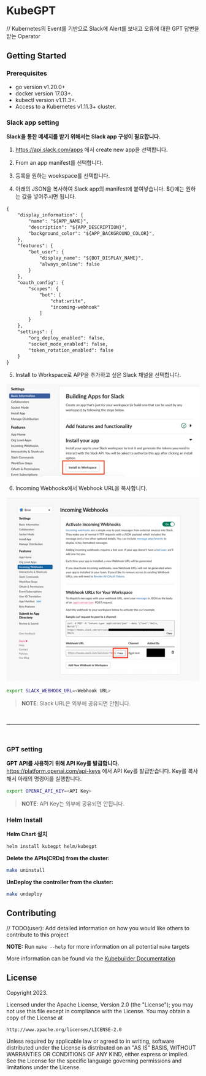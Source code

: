 # KubeGPT
// Kubernetes의 Event를 기반으로 Slack에 Alert를 보내고 오류에 대한 GPT 답변을 받는 Operator

## Getting Started

### Prerequisites
- go version v1.20.0+
- docker version 17.03+.
- kubectl version v1.11.3+.
- Access to a Kubernetes v1.11.3+ cluster.

### Slack app setting
**Slack을 통한 메세지를 받기 위해서는 Slack app 구성이 필요합니다.**

1. https://api.slack.com/apps 에서 create new app을 선택합니다.

2. From an app manifest를 선택합니다.

3. 등록을 원하는 woekspace를 선택합니다.

4. 아래의 JSON을 복사하여 Slack app의 manifest에 붙여넣습니다. ${}에는 원하는 값을 넣어주시면 됩니다.
```
{
    "display_information": {
        "name": "${APP_NAME}",
        "description": "${APP_DESCRIPTION}",
        "background_color": "${APP_BACKGROUND_COLOR}",
    },
    "features": {
        "bot_user": {
            "display_name": "${BOT_DISPLAY_NAME}",
            "always_online": false
        }
    },
    "oauth_config": {
        "scopes": {
            "bot": [
                "chat:write",
                "incoming-webhook"
            ]
        }
    },
    "settings": {
        "org_deploy_enabled": false,
        "socket_mode_enabled": false,
        "token_rotation_enabled": false
    }
}
```
5. Install to Workspace로 APP을 추가하고 싶은 Slack 채널을 선택합니다.

![img.png](img.png)

6. Incoming Webhooks에서 Webhook URL을 복사합니다.

![img_3.png](img_3.png)
```sh
export SLACK_WEBHOOK_URL=<Webhook URL>
```

> **NOTE**: Slack URL은 외부에 공유되면 안됩니다.

<br>

---
<br>

### GPT setting
**GPT API를 사용하기 위해 API Key를 발급합니다.**
https://platform.openai.com/api-keys 에서 API Key를 발급받습니다.
Key를 복사해서 아래의 명령어를 실행합니다.
```sh
export OPENAI_API_KEY=<API Key>
```

>**NOTE**: API Key는 외부에 공유되면 안됩니다.

### Helm Install
**Helm Chart 설치**

```sh
helm install kubegpt helm/kubegpt
```

**Delete the APIs(CRDs) from the cluster:**

```sh
make uninstall
```

**UnDeploy the controller from the cluster:**

```sh
make undeploy
```

## Contributing
// TODO(user): Add detailed information on how you would like others to contribute to this project

**NOTE:** Run `make --help` for more information on all potential `make` targets

More information can be found via the [Kubebuilder Documentation](https://book.kubebuilder.io/introduction.html)

## License

Copyright 2023.

Licensed under the Apache License, Version 2.0 (the "License");
you may not use this file except in compliance with the License.
You may obtain a copy of the License at

    http://www.apache.org/licenses/LICENSE-2.0

Unless required by applicable law or agreed to in writing, software
distributed under the License is distributed on an "AS IS" BASIS,
WITHOUT WARRANTIES OR CONDITIONS OF ANY KIND, either express or implied.
See the License for the specific language governing permissions and
limitations under the License.

